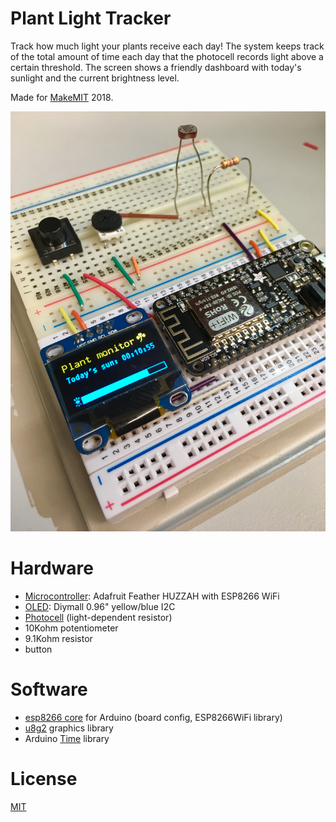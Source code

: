 # Plant Light Tracker

Track how much light your plants receive each day! The system keeps track of the
total amount of time each day that the photocell records light above a certain
threshold.  The screen shows a friendly dashboard with today's sunlight and the
current brightness level.

Made for [MakeMIT][makemit] 2018.

![](https://raw.githubusercontent.com/cmnord/plant-light-tracker/master/media/photo.jpg)

# Hardware

- [Microcontroller][feather]: Adafruit Feather HUZZAH with ESP8266 WiFi
- [OLED][oled]: Diymall 0.96" yellow/blue I2C
- [Photocell][photocell] (light-dependent resistor)
- 10Kohm potentiometer
- 9.1Kohm resistor
- button

# Software

- [esp8266 core][esp8266] for Arduino (board config, ESP8266WiFi library)
- [u8g2][u8g2] graphics library
- Arduino [Time][time] library

# License

[MIT][license]

[makemit]: https://makemit.org/
[feather]: https://www.adafruit.com/product/2821
[oled]: http://www.diymalls.com/OLED/0.96-blue-and-yellow-oled-display
[photocell]: https://www.adafruit.com/product/161
[esp8266]: https://github.com/esp8266/Arduino
[u8g2]: https://github.com/olikraus/u8g2
[time]: https://github.com/PaulStoffregen/Time
[license]: https://clairenord.com/mitlicense
